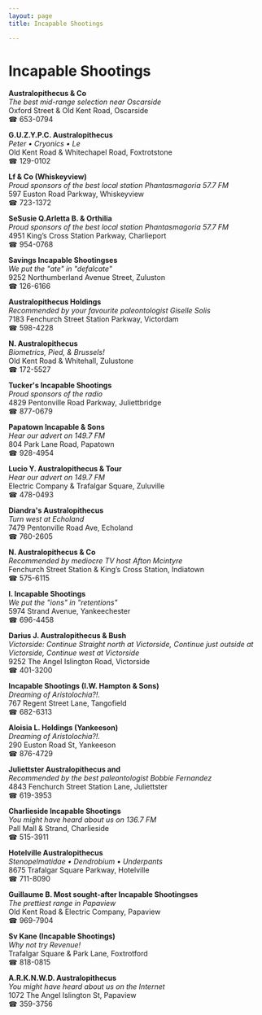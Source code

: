 ```yaml
---
layout: page 
title: Incapable Shootings

---
```



# Incapable Shootings


 **Australopithecus & Co**  
_The best mid-range selection near Oscarside_  
Oxford Street & Old Kent Road, Oscarside  
☎ 653-0794

**G.U.Z.Y.P.C. Australopithecus**  
_Peter • Cryonics • Le_  
Old Kent Road & Whitechapel Road, Foxtrotstone  
☎ 129-0102

**Lf & Co (Whiskeyview)**  
_Proud sponsors of the best local station Phantasmagoria 57.7 FM_  
597 Euston Road Parkway, Whiskeyview  
☎ 723-1372

**SeSusie Q.Arletta B. & Orthilia**  
_Proud sponsors of the best local station Phantasmagoria 57.7 FM_  
4951 King’s Cross Station Parkway, Charlieport  
☎ 954-0768

**Savings Incapable Shootingses**  
_We put the "ate" in "defalcate"_  
9252 Northumberland Avenue Street, Zuluston  
☎ 126-6166

**Australopithecus Holdings**  
_Recommended by your favourite paleontologist Giselle Solis_  
7183 Fenchurch Street Station Parkway, Victordam  
☎ 598-4228

**N. Australopithecus**  
_Biometrics, Pied, & Brussels!_  
Old Kent Road & Whitehall, Zulustone  
☎ 172-5527

**Tucker's Incapable Shootings**  
_Proud sponsors of the radio_  
4829 Pentonville Road Parkway, Juliettbridge  
☎ 877-0679

**Papatown Incapable & Sons**  
_Hear our advert on 149.7 FM_  
804 Park Lane Road, Papatown  
☎ 928-4954

**Lucio Y. Australopithecus & Tour**  
_Hear our advert on 149.7 FM_  
Electric Company & Trafalgar Square, Zuluville  
☎ 478-0493

**Diandra's Australopithecus**  
_Turn west at Echoland_  
7479 Pentonville Road Ave, Echoland  
☎ 760-2605

**N. Australopithecus & Co**  
_Recommended by mediocre TV host Afton Mcintyre_  
Fenchurch Street Station & King’s Cross Station, Indiatown  
☎ 575-6115

**I. Incapable Shootings**  
_We put the "ions" in "retentions"_  
5974 Strand Avenue, Yankeechester  
☎ 696-4458

**Darius J. Australopithecus & Bush**  
_Victorside: Continue Straight north at Victorside, Continue just outside at Victorside, Continue west at Victorside_  
9252 The Angel Islington Road, Victorside  
☎ 401-3200

**Incapable Shootings (I.W. Hampton & Sons)**  
_Dreaming of Aristolochia?!._  
767 Regent Street Lane, Tangofield  
☎ 682-6313

**Aloisia L. Holdings (Yankeeson)**  
_Dreaming of Aristolochia?!._  
290 Euston Road St, Yankeeson  
☎ 876-4729

**Juliettster Australopithecus and**  
_Recommended by the best paleontologist Bobbie Fernandez_  
4843 Fenchurch Street Station Lane, Juliettster  
☎ 619-3953

**Charlieside Incapable Shootings**  
_You might have heard about us on 136.7 FM_  
Pall Mall & Strand, Charlieside  
☎ 515-3911

**Hotelville Australopithecus**  
_Stenopelmatidae • Dendrobium • Underpants_  
8675 Trafalgar Square Parkway, Hotelville  
☎ 711-8090

**Guillaume B. Most sought-after Incapable Shootingses**  
_The prettiest range in Papaview_  
Old Kent Road & Electric Company, Papaview  
☎ 969-7904

**Sv Kane (Incapable Shootings)**  
_Why not try Revenue!_  
Trafalgar Square & Park Lane, Foxtrotford  
☎ 818-0815

**A.R.K.N.W.D. Australopithecus**  
_You might have heard about us on the Internet_  
1072 The Angel Islington St, Papaview  
☎ 359-3756


